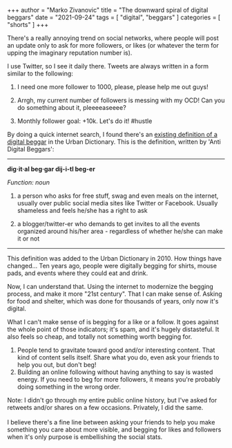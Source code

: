 +++
author = "Marko Zivanovic"
title = "The downward spiral of digital beggars"
date = "2021-09-24"
tags = [
    "digital", "beggars"
]
categories = [
    "shorts"
]
+++

There's a really annoying trend on social networks, where people will post an update only to ask for more followers, or likes (or whatever the term for upping the imaginary reputation number is). 


I use Twitter, so I see it daily there. Tweets are always written in a form similar to the following:


1) I need one more follower to 1000, please, please help me out guys!

2) Arrgh, my current number of followers is messing with my OCD! Can you do something about it, pleeeeaseeee?

3) Monthly follower goal: +10k. Let's do it! #hustle


By doing a quick internet search, I found there's an [existing definition of a digital beggar](https://www.urbandictionary.com/define.php?term=Digital%20Beggar) in the Urban Dictionary. This is the definition, written by 'Anti Digital Beggars':

<hr />

**dig·it·al beg·gar dij-i-tl beg-er**


*Function: noun*

1. a person who asks for free stuff, swag and even meals on the internet, usually over public social media sites like Twitter or Facebook. Usually shameless and feels he/she has a right to ask 

2. a blogger/twitter-er who demands to get invites to all the events organized around his/her area - regardless of whether he/she can make it or not

<hr />

This definition was added to the Urban Dictionary in 2010. How things have changed... Ten years ago, people were digitally begging for shirts, mouse pads, and events where they could eat and drink. 


Now, I can understand that. Using the internet to modernize the begging process, and make it more "21st century". That I can make sense of. Asking for food and shelter, which was done for thousands of years, only now it's digital. 


What I can't make sense of is begging for a like or a follow. It goes against the whole point of those indicators; it's spam, and it's hugely distasteful. It also feels so cheap, and totally not something worth begging for.


1) People tend to gravitate toward good and/or interesting content. That kind of content sells itself. Share what you do, even ask your friends to help you out, but don't beg!
2) Building an online following without having anything to say is wasted energy. If you need to beg for more followers, it means you're probably doing something in the wrong order. 


<span class="text-disclaimer">
Note: I didn't go through my entire public online history, but I've asked for retweets and/or shares on a few occasions. Privately, I did the same. 
</span>
<br /><br />
<span class="text-disclaimer">
I believe there's a fine line between asking your friends to help you make something you care about more visible, and begging for likes and followers when it's only purpose is embellishing the social stats.
</span>